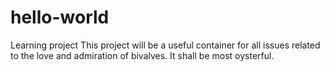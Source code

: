 # hello-world
Learning project
This project will be a useful container for all issues related to the love and admiration of bivalves.
It shall be most oysterful.

